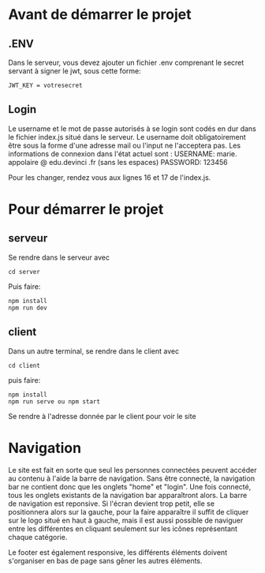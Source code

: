 # Avant de démarrer le projet

## .ENV

Dans le serveur, vous devez ajouter un fichier .env comprenant le secret servant à signer le jwt, sous cette forme:
```
JWT_KEY = votresecret
```

## Login

Le username et le mot de passe autorisés à se login sont codés en dur dans le fichier index.js situé dans le serveur.
Le username doit obligatoirement être sous la forme d'une adresse mail ou l'input ne l'acceptera pas.
Les informations de connexion dans l'état actuel sont :
USERNAME: marie. appolaire @ edu.devinci .fr (sans les espaces)
PASSWORD: 123456

Pour les changer, rendez vous aux lignes 16 et 17 de l'index.js.


# Pour démarrer le projet
## serveur

Se rendre dans le serveur avec

```
cd server
```

Puis faire:
```
npm install
npm run dev
```

## client

Dans un autre terminal, se rendre dans le client avec 
```
cd client
```

puis faire:

```
npm install
npm run serve ou npm start
```

Se rendre à l'adresse donnée par le client pour voir le site


# Navigation

Le site est fait en sorte que seul les personnes connectées peuvent accéder au contenu à l'aide la barre de navigation.
Sans être connecté, la navigation bar ne contient donc que les onglets "home" et "login".
Une fois connecté, tous les onglets existants de la navigation bar apparaîtront alors.
La barre de navigation est reponsive. Si l'écran devient trop petit, elle se positionnera alors sur la gauche, pour la faire apparaître il suffit de cliquer sur le logo situé en haut à gauche, mais il est aussi possible de naviguer entre les différentes en cliquant seulement sur les icônes représentant chaque catégorie.

Le footer est également responsive, les différents éléments doivent s'organiser en bas de page sans gêner les autres éléments.
